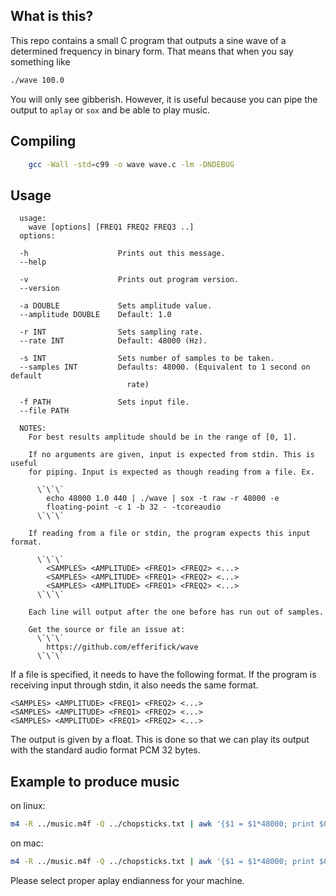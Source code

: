 ## What is this?

This repo contains a small C program that outputs a sine wave of a determined
frequency in binary form. That
means that when you say something like

```bash
./wave 100.0
```

You will only see gibberish. However, it is useful because you can pipe the
output to `aplay` or `sox` and be able to play music.

## Compiling
```bash
	gcc -Wall -std=c99 -o wave wave.c -lm -DNDEBUG
```

## Usage
```
  usage:
	wave [options] [FREQ1 FREQ2 FREQ3 ..]
  options:

  -h                    Prints out this message.
  --help

  -v                    Prints out program version.
  --version

  -a DOUBLE             Sets amplitude value.
  --amplitude DOUBLE    Default: 1.0

  -r INT                Sets sampling rate.
  --rate INT            Default: 48000 (Hz).

  -s INT                Sets number of samples to be taken.
  --samples INT         Defaults: 48000. (Equivalent to 1 second on default
                          rate)

  -f PATH               Sets input file.
  --file PATH

  NOTES:
    For best results amplitude should be in the range of [0, 1].

    If no arguments are given, input is expected from stdin. This is useful
    for piping. Input is expected as though reading from a file. Ex.

      \`\`\`
        echo 48000 1.0 440 | ./wave | sox -t raw -r 48000 -e
        floating-point -c 1 -b 32 - -tcoreaudio
      \`\`\`

    If reading from a file or stdin, the program expects this input format.

      \`\`\`
        <SAMPLES> <AMPLITUDE> <FREQ1> <FREQ2> <...>
        <SAMPLES> <AMPLITUDE> <FREQ1> <FREQ2> <...>
        <SAMPLES> <AMPLITUDE> <FREQ1> <FREQ2> <...>
      \`\`\`

    Each line will output after the one before has run out of samples.

    Get the source or file an issue at:
      \`\`\`
        https://github.com/efferifick/wave
      \`\`\`

```

If a file is specified, it needs to have the following format.
If the program is receiving input through stdin, it also needs the same format.

```
<SAMPLES> <AMPLITUDE> <FREQ1> <FREQ2> <...>
<SAMPLES> <AMPLITUDE> <FREQ1> <FREQ2> <...>
<SAMPLES> <AMPLITUDE> <FREQ1> <FREQ2> <...>
```

The output is given by a float. This is done so that we can play its output
with the standard audio format PCM 32 bytes.

## Example to produce music

on linux:
```bash
m4 -R ../music.m4f -Q ../chopsticks.txt | awk '{$1 = $1*48000; print $0}' | ./wave | aplay -f FLOAT_LE -r 48000 -c 1 -q
```

on mac:
```bash
m4 -R ../music.m4f -Q ../chopsticks.txt | awk '{$1 = $1*48000; print $0}' | ./wave | sox -t raw -r 48000 -e floating-point -c 1 -b 32 - -tcoreaudio
```

Please select proper aplay endianness for your machine.
